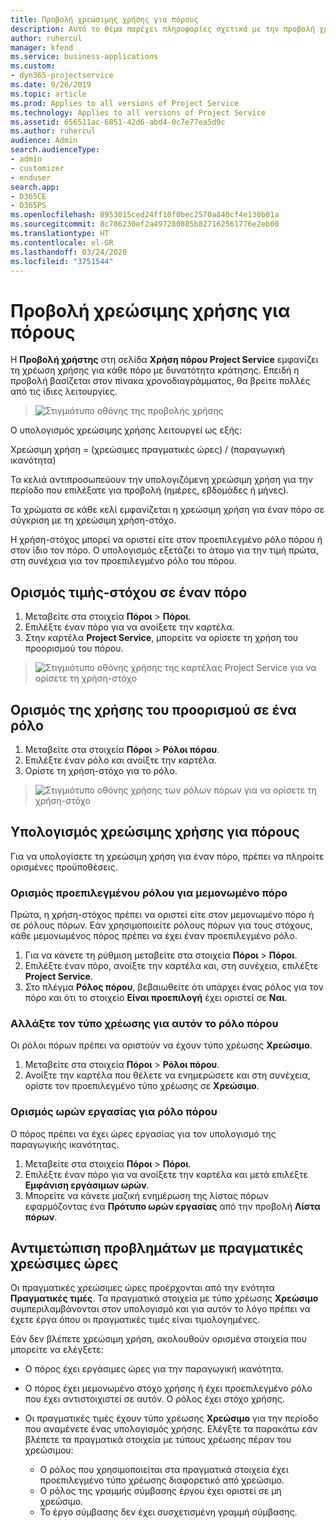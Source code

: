 ```yaml
---
title: Προβολή χρεώσιμης χρήσης για πόρους
description: Αυτό το θέμα παρέχει πληροφορίες σχετικά με την προβολή χρήσης του πόρου.
author: ruhercul
manager: kfend
ms.service: business-applications
ms.custom:
- dyn365-projectservice
ms.date: 9/26/2019
ms.topic: article
ms.prod: Applies to all versions of Project Service
ms.technology: Applies to all versions of Project Service
ms.assetid: 656511ac-6851-42d6-abd4-0c7e77ea5d9c
ms.author: ruhercul
audience: Admin
search.audienceType:
- admin
- customizer
- enduser
search.app:
- D365CE
- D365PS
ms.openlocfilehash: 8953015ced24ff10f0bec2570a840cf4e130b01a
ms.sourcegitcommit: 8c786230ef2a497280885b827162561776e2eb00
ms.translationtype: HT
ms.contentlocale: el-GR
ms.lasthandoff: 03/24/2020
ms.locfileid: "3751544"
---
```

# <a name="view-chargeable-utilization-for-resources"></a>Προβολή χρεώσιμης χρήσης για πόρους
 
Η **Προβολή χρήστης** στη σελίδα **Χρήση πόρου Project Service** εμφανίζει τη χρέωση χρήσης για κάθε πόρο με δυνατότητα κράτησης. Επειδή η προβολή βασίζεται στον πίνακα χρονοδιαγράμματος, θα βρείτε πολλές από τις ίδιες λειτουργίες.

> ![Στιγμιότυπο οθόνης της προβολής χρήσης](media/FAQ-utilization-1.png)
 

Ο υπολογισμός χρεώσιμης χρήσης λειτουργεί ως εξής:

   Χρεώσιμη χρήση = (χρεώσιμες πραγματικές ώρες) / (παραγωγική ικανότητα)

Τα κελιά αντιπροσωπεύουν την υπολογιζόμενη χρεώσιμη χρήση για την περίοδο που επιλέξατε για προβολή (ημέρες, εβδομάδες ή μήνες).

Τα χρώματα σε κάθε κελί εμφανίζεται η χρεώσιμη χρήση για έναν πόρο σε σύγκριση με τη χρεώσιμη χρήση-στόχο. 

Η χρήση-στόχος μπορεί να οριστεί είτε στον προεπιλεγμένο ρόλο πόρου ή στον ίδιο τον πόρο. Ο υπολογισμός εξετάζει το άτομο για την τιμή πρώτα, στη συνέχεια για τον προεπιλεγμένο ρόλο του πόρου.

## <a name="set-target-on-a-resource"></a>Ορισμός τιμής-στόχου σε έναν πόρο

1. Μεταβείτε στα στοιχεία **Πόροι** \> **Πόροι**. 
2. Επιλέξτε έναν πόρο για να ανοίξετε την καρτέλα. 
3. Στην καρτέλα **Project Service**, μπορείτε να ορίσετε τη χρήση του προορισμού του πόρου.

> ![Στιγμιότυπο οθόνης χρήσης της καρτέλας Project Service για να ορίσετε τη χρήση-στόχο](media/FAQ-utilization-2.png)
 
## <a name="set-target-utilization-on-a-role"></a>Ορισμός της χρήσης του προορισμού σε ένα ρόλο

1. Μεταβείτε στα στοιχεία **Πόροι** \> **Ρόλοι πόρου**. 
2. Επιλέξτε έναν ρόλο και ανοίξτε την καρτέλα. 
3. Ορίστε τη χρήση-στόχο για το ρόλο.

> ![Στιγμιότυπο οθόνης χρήσης των ρόλων πόρων για να ορίσετε τη χρήση-στόχο](media/FAQ-utilization-3.png)
 
## <a name="calculate-chargeable-utilization-for-a-resource"></a>Υπολογισμός χρεώσιμης χρήσης για πόρους

Για να υπολογίσετε τη χρεώσιμη χρήση για έναν πόρο, πρέπει να πληροίτε ορισμένες προϋποθέσεις. 

### <a name="set-default-role-for-individual-resource"></a>Ορισμός προεπιλεγμένου ρόλου για μεμονωμένο πόρο

Πρώτα, η χρήση-στόχος πρέπει να οριστεί είτε στον μεμονωμένο πόρο ή σε ρόλους πόρων. Εάν χρησιμοποιείτε ρόλους πόρων για τους στόχους, κάθε μεμονωμένος πόρος πρέπει να έχει έναν προεπιλεγμένο ρόλο. 

1. Για να κάνετε τη ρύθμιση μεταβείτε στα στοιχεία **Πόροι** \> **Πόροι**. 
2. Επιλέξτε έναν πόρο, ανοίξτε την καρτέλα και, στη συνέχεια, επιλέξτε **Project Service**. 
3. Στο πλέγμα **Ρόλος πόρου**, βεβαιωθείτε ότι υπάρχει ένας ρόλος για τον πόρο και ότι το στοιχείο **Είναι προεπιλογή** έχει οριστεί σε **Ναι**.
 
### <a name="change-billing-type-for-resource-role"></a>Αλλάξτε τον τύπο χρέωσης για αυτόν το ρόλο πόρου

Οι ρόλοι πόρων πρέπει να οριστούν να έχουν τύπο χρέωσης **Χρεώσιμο**. 

1. Μεταβείτε στα στοιχεία **Πόροι** \> **Ρόλοι πόρου**. 
2. Ανοίξτε την καρτέλα που θέλετε να ενημερώσετε και στη συνέχεια, ορίστε τον προεπιλεγμένο τύπο χρέωσης σε **Χρεώσιμο**.

### <a name="set-working-hours-for-resource-role"></a>Ορισμός ωρών εργασίας για ρόλο πόρου
 
Ο πόρος πρέπει να έχει ώρες εργασίας για τον υπολογισμό της παραγωγικής ικανότητας. 

1. Μεταβείτε στα στοιχεία **Πόροι** \> **Πόροι**. 
2. Επιλέξτε έναν πόρο για να ανοίξετε την καρτέλα και μετά επιλέξτε **Εμφάνιση εργάσιμων ωρών**. 
3. Μπορείτε να κάνετε μαζική ενημέρωση της λίστας πόρων εφαρμόζοντας ένα **Πρότυπο ωρών εργασίας** από την προβολή **Λίστα πόρων**.

## <a name="troubleshooting-chargeable-actual-hours"></a>Αντιμετώπιση προβλημάτων με πραγματικές χρεώσιμες ώρες

Οι πραγματικές χρεώσιμες ώρες προέρχονται από την ενότητα **Πραγματικές τιμές**. Τα πραγματικά στοιχεία με τύπο χρέωσης **Χρεώσιμο** συμπεριλαμβάνονται στον υπολογισμό και για αυτόν το λόγο πρέπει να έχετε έργα όπου οι πραγματικές τιμές είναι τιμολογημένες.

Εάν δεν βλέπετε χρεώσιμη χρήση, ακολουθούν ορισμένα στοιχεία που μπορείτε να ελέγξετε:

- Ο πόρος έχει εργάσιμες ώρες για την παραγωγική ικανότητα.
- Ο πόρος έχει μεμονωμένο στόχο χρήσης ή έχει προεπιλεγμένο ρόλο που έχει αντιστοιχιστεί σε αυτόν. Ο ρόλος έχει στόχο χρήσης.
- Οι πραγματικές τιμές έχουν τύπο χρέωσης **Χρεώσιμο** για την περίοδο που αναμένετε ένας υπολογισμός χρήσης. Ελέγξτε τα παρακάτω εάν βλέπετε τα πραγματικά στοιχεία με τύπους χρέωσης πέραν του χρεώσιμου:

  - Ο ρόλος που χρησιμοποιείται στα πραγματικά στοιχεία έχει προεπιλεγμένο τύπο χρέωσης διαφορετικό από χρεώσιμο.
  - Ο ρόλος της γραμμής σύμβασης έργου έχει οριστεί σε μη χρεώσιμο.
  - Το έργο σύμβασης δεν έχει συσχετισμένη γραμμή σύμβασης.

